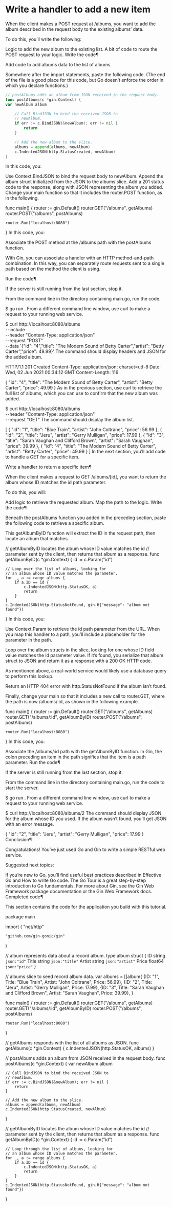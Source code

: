 # Write a handler to add a new item

When the client makes a POST request at /albums, you want to add the album described in the request body to the existing albums’ data.

To do this, you’ll write the following:

Logic to add the new album to the existing list.
A bit of code to route the POST request to your logic.
Write the code¶

Add code to add albums data to the list of albums.

Somewhere after the import statements, paste the following code. (The end of the file is a good place for this code, but Go doesn’t enforce the order in which you declare functions.)
```go
// postAlbums adds an album from JSON received in the request body.
func postAlbums(c *gin.Context) {
var newAlbum album

    // Call BindJSON to bind the received JSON to
    // newAlbum.
    if err := c.BindJSON(&newAlbum); err != nil {
        return
    }

    // Add the new album to the slice.
    albums = append(albums, newAlbum)
    c.IndentedJSON(http.StatusCreated, newAlbum)
}
```

In this code, you:

Use Context.BindJSON to bind the request body to newAlbum.
Append the album struct initialized from the JSON to the albums slice.
Add a 201 status code to the response, along with JSON representing the album you added.
Change your main function so that it includes the router.POST function, as in the following.

func main() {
router := gin.Default()
router.GET("/albums", getAlbums)
router.POST("/albums", postAlbums)

    router.Run("localhost:8080")
}
In this code, you:

Associate the POST method at the /albums path with the postAlbums function.

With Gin, you can associate a handler with an HTTP method-and-path combination. In this way, you can separately route requests sent to a single path based on the method the client is using.

Run the code¶

If the server is still running from the last section, stop it.

From the command line in the directory containing main.go, run the code.

$ go run .
From a different command line window, use curl to make a request to your running web service.

$ curl http://localhost:8080/albums \
--include \
--header "Content-Type: application/json" \
--request "POST" \
--data '{"id": "4","title": "The Modern Sound of Betty Carter","artist": "Betty Carter","price": 49.99}'
The command should display headers and JSON for the added album.

HTTP/1.1 201 Created
Content-Type: application/json; charset=utf-8
Date: Wed, 02 Jun 2021 00:34:12 GMT
Content-Length: 116

{
"id": "4",
"title": "The Modern Sound of Betty Carter",
"artist": "Betty Carter",
"price": 49.99
}
As in the previous section, use curl to retrieve the full list of albums, which you can use to confirm that the new album was added.

$ curl http://localhost:8080/albums \
--header "Content-Type: application/json" \
--request "GET"
The command should display the album list.

[
{
"id": "1",
"title": "Blue Train",
"artist": "John Coltrane",
"price": 56.99
},
{
"id": "2",
"title": "Jeru",
"artist": "Gerry Mulligan",
"price": 17.99
},
{
"id": "3",
"title": "Sarah Vaughan and Clifford Brown",
"artist": "Sarah Vaughan",
"price": 39.99
},
{
"id": "4",
"title": "The Modern Sound of Betty Carter",
"artist": "Betty Carter",
"price": 49.99
}
]
In the next section, you’ll add code to handle a GET for a specific item.

Write a handler to return a specific item¶

When the client makes a request to GET /albums/[id], you want to return the album whose ID matches the id path parameter.

To do this, you will:

Add logic to retrieve the requested album.
Map the path to the logic.
Write the code¶

Beneath the postAlbums function you added in the preceding section, paste the following code to retrieve a specific album.

This getAlbumByID function will extract the ID in the request path, then locate an album that matches.

// getAlbumByID locates the album whose ID value matches the id
// parameter sent by the client, then returns that album as a response.
func getAlbumByID(c *gin.Context) {
id := c.Param("id")

    // Loop over the list of albums, looking for
    // an album whose ID value matches the parameter.
    for _, a := range albums {
        if a.ID == id {
            c.IndentedJSON(http.StatusOK, a)
            return
        }
    }
    c.IndentedJSON(http.StatusNotFound, gin.H{"message": "album not found"})
}
In this code, you:

Use Context.Param to retrieve the id path parameter from the URL. When you map this handler to a path, you’ll include a placeholder for the parameter in the path.

Loop over the album structs in the slice, looking for one whose ID field value matches the id parameter value. If it’s found, you serialize that album struct to JSON and return it as a response with a 200 OK HTTP code.

As mentioned above, a real-world service would likely use a database query to perform this lookup.

Return an HTTP 404 error with http.StatusNotFound if the album isn’t found.

Finally, change your main so that it includes a new call to router.GET, where the path is now /albums/:id, as shown in the following example.

func main() {
router := gin.Default()
router.GET("/albums", getAlbums)
router.GET("/albums/:id", getAlbumByID)
router.POST("/albums", postAlbums)

    router.Run("localhost:8080")
}
In this code, you:

Associate the /albums/:id path with the getAlbumByID function. In Gin, the colon preceding an item in the path signifies that the item is a path parameter.
Run the code¶

If the server is still running from the last section, stop it.

From the command line in the directory containing main.go, run the code to start the server.

$ go run .
From a different command line window, use curl to make a request to your running web service.

$ curl http://localhost:8080/albums/2
The command should display JSON for the album whose ID you used. If the album wasn’t found, you’ll get JSON with an error message.

{
"id": "2",
"title": "Jeru",
"artist": "Gerry Mulligan",
"price": 17.99
}
Conclusion¶

Congratulations! You’ve just used Go and Gin to write a simple RESTful web service.

Suggested next topics:

If you’re new to Go, you’ll find useful best practices described in Effective Go and How to write Go code.
The Go Tour is a great step-by-step introduction to Go fundamentals.
For more about Gin, see the Gin Web Framework package documentation or the Gin Web Framework docs.
Completed code¶

This section contains the code for the application you build with this tutorial.

package main

import (
"net/http"

    "github.com/gin-gonic/gin"
)

// album represents data about a record album.
type album struct {
ID     string  `json:"id"`
Title  string  `json:"title"`
Artist string  `json:"artist"`
Price  float64 `json:"price"`
}

// albums slice to seed record album data.
var albums = []album{
{ID: "1", Title: "Blue Train", Artist: "John Coltrane", Price: 56.99},
{ID: "2", Title: "Jeru", Artist: "Gerry Mulligan", Price: 17.99},
{ID: "3", Title: "Sarah Vaughan and Clifford Brown", Artist: "Sarah Vaughan", Price: 39.99},
}

func main() {
router := gin.Default()
router.GET("/albums", getAlbums)
router.GET("/albums/:id", getAlbumByID)
router.POST("/albums", postAlbums)

    router.Run("localhost:8080")
}

// getAlbums responds with the list of all albums as JSON.
func getAlbums(c *gin.Context) {
c.IndentedJSON(http.StatusOK, albums)
}

// postAlbums adds an album from JSON received in the request body.
func postAlbums(c *gin.Context) {
var newAlbum album

    // Call BindJSON to bind the received JSON to
    // newAlbum.
    if err := c.BindJSON(&newAlbum); err != nil {
        return
    }

    // Add the new album to the slice.
    albums = append(albums, newAlbum)
    c.IndentedJSON(http.StatusCreated, newAlbum)
}

// getAlbumByID locates the album whose ID value matches the id
// parameter sent by the client, then returns that album as a response.
func getAlbumByID(c *gin.Context) {
id := c.Param("id")

    // Loop through the list of albums, looking for
    // an album whose ID value matches the parameter.
    for _, a := range albums {
        if a.ID == id {
            c.IndentedJSON(http.StatusOK, a)
            return
        }
    }
    c.IndentedJSON(http.StatusNotFound, gin.H{"message": "album not found"})
}